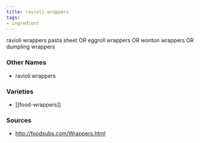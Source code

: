 ```yaml
---
title: ravioli wrappers
tags:
- ingredient
---
```

ravioli wrappers pasta sheet OR eggroll wrappers OR wonton wrappers OR dumpling wrappers

### Other Names

* ravioli wrappers

### Varieties

* [[food-wrappers]]

### Sources
* http://foodsubs.com/Wrappers.html
